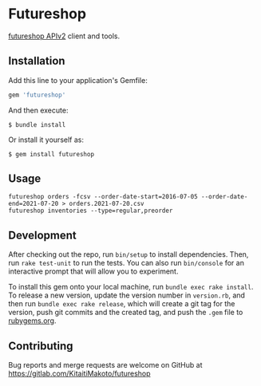 # Futureshop

[futureshop APIv2](https://www.future-shop.jp/manual/api/api.html) client and tools.

## Installation

Add this line to your application's Gemfile:

```ruby
gem 'futureshop'
```

And then execute:

    $ bundle install

Or install it yourself as:

    $ gem install futureshop

## Usage

    futureshop orders -fcsv --order-date-start=2016-07-05 --order-date-end=2021-07-20 > orders.2021-07-20.csv
    futureshop inventories --type=regular,preorder

## Development

After checking out the repo, run `bin/setup` to install dependencies. Then, run `rake test-unit` to run the tests. You can also run `bin/console` for an interactive prompt that will allow you to experiment.

To install this gem onto your local machine, run `bundle exec rake install`. To release a new version, update the version number in `version.rb`, and then run `bundle exec rake release`, which will create a git tag for the version, push git commits and the created tag, and push the `.gem` file to [rubygems.org](https://rubygems.org).

## Contributing

Bug reports and merge requests are welcome on GitHub at https://gitlab.com/KitaitiMakoto/futureshop
